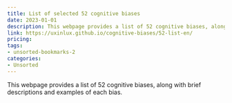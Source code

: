 ```yaml
---
title: List of selected 52 cognitive biases
date: 2023-01-01
description: This webpage provides a list of 52 cognitive biases, along with brief descriptions and examples of each bias.
link: https://uxinlux.github.io/cognitive-biases/52-list-en/
pricing: 
tags: 
- unsorted-bookmarks-2 
categories: 
- Unsorted 
---
```


This webpage provides a list of 52 cognitive biases, along with brief descriptions and examples of each bias.